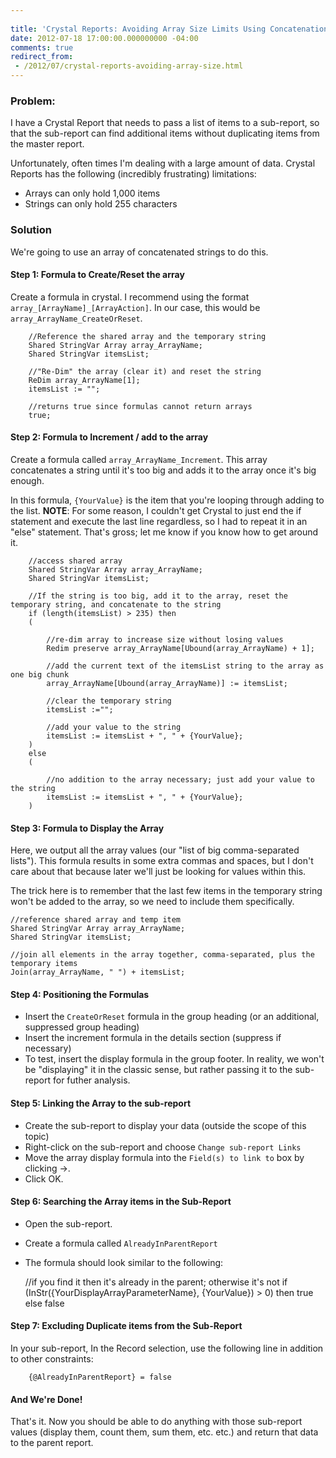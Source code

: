 ```yaml
---
 
title: 'Crystal Reports: Avoiding Array Size Limits Using Concatenation [Field Notes]'
date: 2012-07-18 17:00:00.000000000 -04:00
comments: true
redirect_from:
 - /2012/07/crystal-reports-avoiding-array-size.html
---
```

### Problem:

I have a Crystal Report that needs to pass a list of items to a sub-report, so that the sub-report can find additional items without duplicating items from the master report.

Unfortunately, often times I'm dealing with a large amount of data. Crystal Reports has the following (incredibly frustrating) limitations:

* Arrays can only hold 1,000 items
* Strings can only hold 255 characters

### Solution

We're going to use an array of concatenated strings to do this.

#### Step 1: Formula to Create/Reset the array

Create a formula in crystal. I recommend using the format `array_[ArrayName]_[ArrayAction]`. In our case, this would be `array_ArrayName_CreateOrReset`.

```crystal
    //Reference the shared array and the temporary string
    Shared StringVar Array array_ArrayName;
    Shared StringVar itemsList;

    //"Re-Dim" the array (clear it) and reset the string
    ReDim array_ArrayName[1];
    itemsList := "";

    //returns true since formulas cannot return arrays
    true;
```

#### Step 2: Formula to Increment / add to the array

Create a formula called `array_ArrayName_Increment`. This array concatenates a string until it's too big and adds it to the array once it's big enough.

In this formula, `{YourValue}` is the item that you're looping through adding to the list. **NOTE**: For some reason, I couldn't get Crystal to just end the if statement and execute the last line regardless, so I had to repeat it in an "else" statement. That's gross; let me know if you know how to get around it.

```crystal
    //access shared array
    Shared StringVar Array array_ArrayName;
    Shared StringVar itemsList;

    //If the string is too big, add it to the array, reset the temporary string, and concatenate to the string
    if (length(itemsList) > 235) then
    (

        //re-dim array to increase size without losing values
        Redim preserve array_ArrayName[Ubound(array_ArrayName) + 1];

        //add the current text of the itemsList string to the array as one big chunk
        array_ArrayName[Ubound(array_ArrayName)] := itemsList;

        //clear the temporary string
        itemsList :="";

        //add your value to the string
        itemsList := itemsList + ", " + {YourValue};
    )
    else
    (

        //no addition to the array necessary; just add your value to the string
        itemsList := itemsList + ", " + {YourValue};
    )
```

#### Step 3: Formula to Display the Array

Here, we output all the array values (our "list of big comma-separated lists"). This formula results in some extra commas and spaces, but I don't care about that because later we'll just be looking for values within this.

The trick here is to remember that the last few items in the temporary string won't be added to the array, so we need to include them specifically.

    //reference shared array and temp item
    Shared StringVar Array array_ArrayName;
    Shared StringVar itemsList;

    //join all elements in the array together, comma-separated, plus the temporary items
    Join(array_ArrayName, " ") + itemsList;

#### Step 4: Positioning the Formulas

* Insert the `CreateOrReset` formula in the group heading (or an additional, suppressed group heading)
* Insert the increment formula in the details section (suppress if necessary)
* To test, insert the display formula in the group footer. In reality, we won't be "displaying" it in the classic sense, but rather passing it to the sub-report for futher analysis.

#### Step 5: Linking the Array to the sub-report

* Create the sub-report to display your data (outside the scope of this topic)
* Right-click on the sub-report and choose `Change sub-report Links`
* Move the array display formula into the `Field(s) to link to` box by clicking &rarr;.
* Click OK.

#### Step 6: Searching the Array items in the Sub-Report

* Open the sub-report.
* Create a formula called `AlreadyInParentReport`
* The formula should look similar to the following:

    //if you find it then it's already in the parent; otherwise it's not
    if (InStr({YourDisplayArrayParameterName}, {YourValue}) > 0)
    then true
    else false

#### Step 7: Excluding Duplicate items from the Sub-Report

In your sub-report, In the Record selection, use the following line in addition to other constraints:

```crystal
    {@AlreadyInParentReport} = false
```

#### And We're Done!

That's it. Now you should be able to do anything with those sub-report values (display them, count them, sum them, etc. etc.) and return that data to the parent report.
